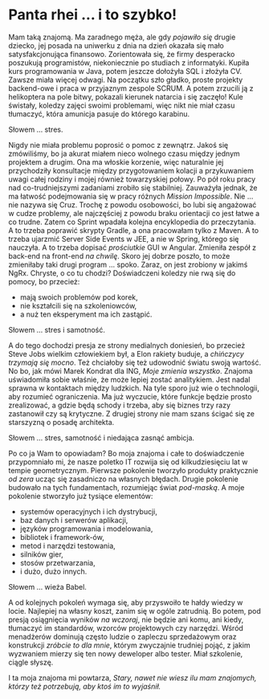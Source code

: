 # Panta rhei ... i to szybko!

Mam taką znajomą. Ma zaradnego męża, ale gdy *pojawiło się* drugie dziecko, 
jej posada na uniwerku z dnia na dzień okazała się mało satysfakcjonująca finansowo.
Zorientowała się, że firmy desperacko poszukują programistów, niekoniecznie po studiach z informatyki. 
Kupiła kurs programowania w Java, potem jeszcze dołożyła SQL i złożyła CV. Zawsze miała więcej odwagi.
Na początku szło gładko, proste projekty backend-owe i praca w przyjaznym zespole SCRUM. 
A potem zrzucili ją z helikoptera na pole bitwy, pokazali kierunek natarcia i się zaczęło! 
Kule świstały, koledzy zajęci swoimi problemami, więc nikt nie miał czasu tłumaczyć,
która amunicja pasuje do którego karabinu. 

Słowem ... stres. 

Nigdy nie miała problemu poprosić o pomoc z zewnątrz.
Jakoś się zmówiliśmy, bo ja akurat miałem nieco wolnego czasu między jednym projektem a drugim. 
Ona ma włoskie korzenie, więc naturalnie jej przychodziły konsultacje między przygotowaniem kolacji 
a przykuwaniem uwagi całej rodziny i mojej również towarzyskiej połowy.
Po pół roku pracy nad co-trudniejszymi zadaniami zrobiło się stabilniej. 
Zauważyła jednak, że ma łatwość podejmowania się w pracy różnych *Mission Impossible*. 
Nie ... nie nazywa się Cruz. Trochę z powodu osobowości, bo lubi się angażować w cudze problemy, 
ale najczęściej z powodu braku orientacji co jest łatwe a co trudne. 
Zatem co Sprint wpadała kolejna encyklopedia do przeczytania. 
A to trzeba poprawić skrypty Gradle, a ona pracowałam tylko z Maven. 
A to trzeba ujarzmić Server Side Events w JEE, a nie w Spring, którego się nauczyła. 
A to trzeba dopisać *prościutkie* GUI w Angular. Zmieniła zespół z back-end na front-end *na chwilę*.
Skoro jej dobrze poszło, to może zmieniłaby taki drugi program ... spoko. 
Zaraz, on jest zrobiony w jakimś NgRx. Chryste, o co tu chodzi?
Doświadczeni koledzy nie rwą się do pomocy, bo przecież:
* mają swoich problemów pod korek,
* nie kształcili się na szkoleniowców,
* a nuż ten eksperyment ma ich zastąpić.

Słowem ... stres i samotność.

A do tego dochodzi presja ze strony medialnych doniesień, bo przecież Steve Jobs wielkim człowiekiem był,
a Elon rakiety buduje, a *chińczycy trzymają się mocno*. Też chciałoby się też udowodnić światu swoją wartość.
No bo, jak mówi Marek Kondrat dla ING, *Moje zmienia wszystko*. 
Znajoma uświadomiła sobie właśnie, że może lepiej zostać analitykiem.
Jest nadal sprawna w kontaktach między ludzkich. Na tyle sporo już wie o technologii, aby rozumieć ograniczenia. 
Ma już wyczucie, które funkcje będzie prosto zrealizować, a gdzie będą schody i trzeba, 
aby się biznes trzy razy zastanowił czy są krytyczne. 
Z drugiej strony nie mam szans ścigać się ze starszyzną o posadę architekta.

Słowem ... stres, samotność i niedająca zasnąć ambicja.

Po co ja Wam to opowiadam? Bo moja znajoma i całe to doświadczenie przypomniało mi, 
że nasze poletko IT rozwija się od kilkudziesięciu lat w tempie geometrycznym.
Pierwsze pokolenie tworzyło produkty praktycznie *od zera* ucząc się zasadniczo na własnych błędach.
Drugie pokolenie budowało na tych fundamentach, rozumiejąc świat *pod-maską*.
A moje pokolenie stworzyło już tysiące elementów:

* systemów operacyjnych i ich dystrybucji,
* baz danych i serwerów aplikacji,
* języków programowania i modelowania,
* bibliotek i framework-ów,
* metod i narzędzi testowania,
* silników gier,
* stosów przetwarzania,
* i dużo, dużo innych.

Słowem ... wieża Babel.
    
A od kolejnych pokoleń wymaga się, aby przyswoiło te hałdy wiedzy w locie.
Najlepiej na własny koszt, zanim się w ogóle zatrudnią.
Bo potem, pod presją osiągnięcia wyników *na wczoraj*,
nie będzie ani komu, ani kiedy, tłumaczyć im standardów, wzorców projektowych czy narzędzi. 
Wśród menadżerów dominują często ludzie o zapleczu sprzedażowym oraz konstrukcji *zróbcie to dla mnie*, 
którym zwyczajnie trudniej pojąć, z jakim wyzwaniem mierzy się ten nowy deweloper albo tester. 
Miał szkolenie, ciągle słyszę. 

I ta moja znajoma mi powtarza, *Stary, nawet nie wiesz ilu mam znajomych, 
którzy też potrzebują, aby ktoś im to wyjaśnił.*
